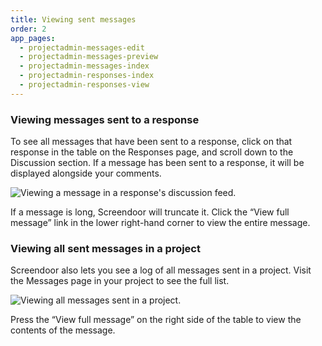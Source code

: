 ```yaml
---
title: Viewing sent messages
order: 2
app_pages:
  - projectadmin-messages-edit
  - projectadmin-messages-preview
  - projectadmin-messages-index
  - projectadmin-responses-index
  - projectadmin-responses-view
---
```


### Viewing messages sent to a response

To see all messages that have been sent to a response, click on that response in the table on the Responses page, and scroll down to the Discussion section. If a message has been sent to a response, it will be displayed alongside your comments.

![Viewing a message in a response's discussion feed.](/images/messages_view_1.png)

If a message is long, Screendoor will truncate it. Click the &ldquo;View full message&rdquo; link in the lower right-hand corner to view the entire message.

### Viewing all sent messages in a project

Screendoor also lets you see a log of all messages sent in a project. Visit the Messages page in your project to see the full list.

![Viewing all messages sent in a project.](/images/messages_view_2.png)

Press the &ldquo;View full message&rdquo; on the right side of the table to view the contents of the message.
